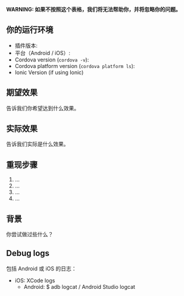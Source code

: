 **WARNING: 如果不按照这个表格，我们将无法帮助你，并将忽略你的问题。**

## 你的运行环境

* 插件版本:
* 平台（Android / iOS）:
* Cordova version (```cordova -v```):
* Cordova platform version (```cordova platform ls```):
* Ionic Version (if using Ionic)

## 期望效果

告诉我们你希望达到什么效果。

## 实际效果

告诉我们实际是什么效果。

## 重现步骤

  1. ...
  2. ...
  3. ...
  4. ...

## 背景

你尝试做过些什么？

## Debug logs

包括 Android 或 iOS 的日志：

* iOS: XCode logs
  * Android: $ adb logcat / Android Studio logcat